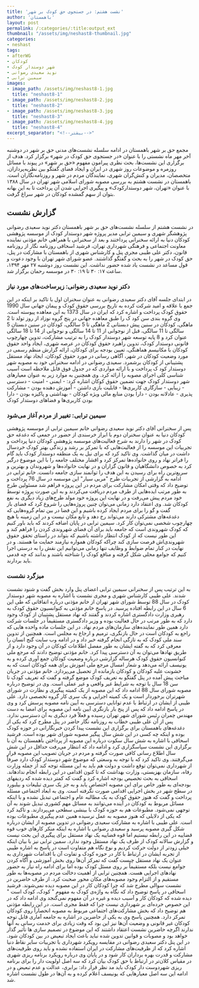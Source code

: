 ```yaml
---
title: 'نشست هشتم: در جستجوی حق کودک بر شهر'
author: 'باهمستان'
layout: post
permalink: /:categories/:title:output_ext
thumbnail: "/assets/img/neshast8-thumbnail.jpg"
categories:
- neshast
tags:
- afterWG
- کودکان
- شهر دوستدار کودک
- نوید سعیدی رضوانی
- سیمین ترابی
images:
- image_path: /assets/img/neshast8-1.jpg
  title: "neshast8-1"
- image_path: /assets/img/neshast8-2.jpg
  title: "neshast8-2"
- image_path: /assets/img/neshast8-3.jpg
  title: "neshast8-3"
- image_path: /assets/img/neshast8-4.jpg
  title: "neshast8-4"
excerpt_separator: "<!--بیشتر-->"
---
```

مجمع حق بر شهر باهمستان در ادامه سلسله نشست‌های مدنی حق بر شهر در دوشنبه آخر مهر ماه نشستی را با عنوان «در جستجوی حق کودک در شهر» برگزار کرد. هدف از برگزاری این نشست‌ها، بحث نظری پیرامون مفهوم «حق بر شهر» در پیوند با مسائل روزمره و موضوعات روز شهری در ایران و ایجاد فضای گفتگو بین نظریه‌پردازان، متخصصان، مدیران و کنش‌گران شهری، نمایندگان مردم در شهر و روزنامه‌نگاران است. باهمستان در نشست هشتم به بررسی مصوبه شورای اسلامی شهر تهران در سال ۱۳۸۸ با عنوان «تهران، شهر دوستدارکودک» و پیگیری اجرایی شدن آن پرداخت تا به این بهانه بتوان از سهم گمشده کودکان در شهر سراغ گرفت.
## گزارش نشست
در نشست هشتم از سلسله نشست‌های حق بر شهر باهمستان دکتر نوید سعیدی رضوانی پژوهشگر شهری و سیمین ترابی مدیر پروژه شهر دوستدار کودک از موسسه پژوهشی کودکان دنیا به ارائه سخنرانی پرداختند و بعد از سخنرانی با همراهی خانم مؤذنی نماینده معاونت اجتماعی و فرهنگی شهرداری تهران، فرشید اسحاقی روزنامه نگار از روزنامه قانون، دکتر علی طیبی مجری پنل و کارشناس شهری از باهمستان با مشارکت در پنل، حق کودک در شهر را به بحث و گفتگو گذاشتند. عضو شورای شهر تهران با وجود دعوت و قول مساعد در نشست یاد شده حضور نداشت. این نشست روز دوشنبه ۲۷ مهر ۱۳۹۴، ساعت ۱۷: ۳۰ تا ۱۹: ۳۰ در موسسه رحمان برگزار شد.
### دکتر نوید سعیدی رضوانی: زیرساخت‌های مورد نیاز
در ابتدای جلسه آقای دکتر سعیدی رضوانی به عنوان سخنران اول با تاکید بر اینکه در این جمع با علاقه و امید شرکت کرده به تاریخ بررسی حقوق کودک و پیمان جهانی سال 1990 حقوق کودک پرداخت و اشاره کرد که ایران در سال 1373 به این معاهده پیوسته است. وی گروه بندی سن کود ک را طبق معاهده جهانی در پنج گروه نوزاد از روز تولد تا 2 ماهگی، کودکان در سنین پیش دبستانی 2 ماهگی تا 5 سالگی، کودکان در سنین دبستان 5 سالگی تا 11 سالگی، قبل از نوجوانی از 11 تا 14 سالگی و نوجوانی از 14 تا 18 سالگی عنوان کرد و 8 پایه توسعه شهر دوستدار کودک را به ترتیب مشارکت، تدوین چهارچوب قانونی دوستدار کودک، تدوین راهبرد حقوق کودکان در عرصه شهری، ایجاد واحد حقوق کودکان با مکانیسم هماهنگی، تعیین بودجه برای کودکان، ارائه گزارش منظم رسمی در مورد وضعیت کودکان در شهر، آگاهی رسانی در مورد حقوق کودکان، ایجاد نهاد مستقل پشتیبانی از کودکان برشمرد. سعیدی رضوانی در ادامه سخنرانی خود به مصوبه شهر دوستدار کود ک پرداخت و با ارائه مواردی که در جدول فوق قابل ملاحظه است آسیب شناسی کلی اجرای مصوبه را ارائه کرد. وی همچنین به موارد زیر به عنوان معیارهای شهر دوستدار کودک جهت تضمین حقوق کوکان اشاره کرد: - ایمنی - امنیت - دسترسی - زیبایی - سازگاری کاربری‌ها - قابلیت بازی داشتن - آموزش دهنده بودن - مشارکت پذیری - عادلانه بودن - دارا بودن منابع مالی ویژه کودکان - بهداشتی و پاکیزه بودن - دارا بودن کاربری‌ها و فضاهای دوستدار کودک
### سیمین ترابی: تغییر از مردم آغاز می‌شود
پس از سخنرانی آقای دکتر نوید سعیدی رضوانی خانم سیمین ترابی از موسسه پژوهشی کودکان دنیا به عنوان سخنران دوم با ابراز خرسندی از حضور در جمعی که دغدغه حق کودک در شهر را دارند به شرح فعالیت‌های موسسه پژوهشی کودکان دنیا پرداخت و تجربیات این موسسه را از فعالیت‌هایی که با تمرکز بر رشد و زندگی بهتر کودک خردسال داشت در میان گذاشت. وی تاکید کرد که برای نیل به یک منطقه دوستدار کودک باید گام را فراتر نهاد و روی خانواده‌ها تمرکز کرد و اقشار مختلف جامعه را با این موضوع درگیر کرد به خصوص دانشگاهیان و قانون گزاران و در نهایت خانواده‌ها و شهروندان و بهترین و سریع‌ترین راه برای رسیدن به این هدف را توانمند سازی جامعه دانست. خانم ترابی در ادامه به گزارشی از تجربیات طرح "مربی سیار" این موسسه در سال 76 پرداخت و توضیح داد که وقتی امکان مشارکت برای مردم در این پروژه فراهم شد مسئولین طرح به طور مرتب ایده‌هایی از طرف مردم دریافت می‌کردند و به این صورت پروژه توسط خود مردم پیش می‌رفت و در نهایت این پروژه خود مولد طرح‌های زیاد دیگری به نفع کودکان شد. وی اعتقاد دارد زمانی می‌توان چنین پروژه‌هایی را شروع کرد که فضای باز گفت و گو را برای مردم ایجاد کرده باشیم و این فضا در بین تمام گروه‌هایی که دغدغه‌های مشترکی دارند می‌تواند رخ دهد و تابع مکان نیست و در این زمینه با هیچ چهارچوب شخصی نمی‌توان کار کرد. سیمین ترابی در پایان اضافه کردند که باید باور کنیم که کودک شهروندی است که جامعه باید برای آن فضای شهروندی کردن را فراهم کند و این طور نیست که از کودک انتظار داشته باشیم که بتواند در راستای تحقق حقوق شهروندی‌اش فرصت سازی کند چراکه کودکان همواره نیازمند حمایت ما هستند. و در نهایت در کنار تمام ضوابط و وظایف تنها زمانی می‌توانیم این نقش را به درستی اجرا کنیم که جوامع محلی شکل گرفته و منافع کودک را شناخته باشند و بدانند که چه قدمی باید بردارند.
### میزگرد نشست
به این ترتیب پس از سخنرانی سیمین ترابی اعضای پنل وارد بخش گفت و شنود نشست شدند. علی طیبی کارشناس شهری و مجری نشست با اشاره به مصوبه شهر دوستدار کودک در سال 88 توسط شورای شهر تهران از خانم مؤذنی درباره اتفاقاتی که طی این 6 سال در این رابطه افتاده پرسید. در پاسخ خانم مؤذنی به کنوانسیون حقوق کودک به رهبری وزارت دادگستری اشاره کردند و گفتند که نهاد مستقل پشتیبان از کودک وجود دارد که به طور مرتب در حال فعالیت بوده و وزیر دادگستری مستقیماً در جلسات شرکت دارد همین طور نماینده‌های سازمان‌های مردم نهاد. در این جلسات ماده واحده هایی که راجع به کودکان است در حال بازنگری، ترمیم و ارجاع به مجلس است. همچنین از تدوین سند ملی کودک که به تازگی انجام گرفته خبر داد و در ادامه وب سایت گنج انسان را معرفی کرد که به گفته ایشان به طور مفصل اطلاعات کودکان در آن وجود دارد و از طریق نهادها می‌توان به آن دسترسی پیدا کرد. خانم مؤذنی توضیح دادند که مرجع ملی کنوانسیون حقوق کودک هرساله گزارشی درباره وضعیت کودکان جمع آوری کرده و به یونیسف ارائه می‌دهد و شعار امسال مرجع ملی آموزش برای همه کودکان است که به خشونت علیه کودکان و کودکان بازمانده از تحصیل می‌پردازد. خانم مؤذنی در جریان مباحث پیش آمده در پنل گفتگو به تعریف کودک موضع گرفته و گفت که تعریف کودک تا سن 18 سال با توجه به شرایط غیر واقعی و غیر عملی است. وی در توضیح درباره مصوبه شورای سال 88 ادامه داد که این مصوبه از یک کمیته پیگیری و نظارت در شورای شهرتران برخوردار است و یک کمیته اجرایی و یک سری کار گروه تخصصی دارد. علی طیبی از ایشان در ارتباط با عدم توانایی دسترسی به آیین نامه مصوبه پرسش کرد و وی در پاسخ ادامه داد که پس از پنج بار بازنگری آیین نامه این مصوبه برای امضا به دست مهندس چمران رئیس شورای شهر تهران رسیده و فعلاً فرد دیگری به آن دسترسی ندارد. پس از آن علی طیبی خطاب به روزنامه نگار حاضر در پنل مطرح کرد که یکی از دغدغه‌های باهمستان برای برگزاری این نشست پیدا کردن خبرنگارانی در حوزه کودک بوده و اینکه چه کسی در این شش سال پیگیر مصوبه شورای شهر بوده است. فرشید اسحاقی با اشاره به شش سال سکوت درباره این مصوبه از پرداختن باهمستان به آن با برگزاری این نشست سپاسگزاری کرد و ادامه داد که انتظار می‌رفت حداقل در این شش سال اطلاع رسانی کافی صورت گرفته و مردم در جریان تصویب این مصوبه قرار می‌گرفتند. وی تاکید کرد که با توجه به وسعتی که موضوع شهر دوستدار کودک دارد صرفاً از شهرداری نمی‌توان توقع داشت و دولت هم باید به این مسئله توجه کند از جمله وزارت رفاه، سازمان بهزیستی، وزارت بهداشت که تا کنون اقدامی در این رابطه انجام نداده­اند. اسحاقی به بحث تخصیص بودجه اشاره کرد و گفت که کمتر دیده شده که ردیف­های بودجه‌ای به طور خاص برای این مصوبه اختصاص یابد و به جز یک سری تبلیغات و بیلبورد در سطح شهر در بخش اجرایی اقدامی صورت نگرفته است. وی به ابعاد اجتماعی مسئله پرداخت و گفت که هنوز حقوق کودک به یک مطالبه عام و اجتماعی تبدیل نشده و با اینکه مسائل مربوط به کودکان در آینده می‌توانند به مسائل مهم کشوری تبدیل شوند به آن توجهی نمی‌شود. مطبوعات هم به حوزه کودک با بینشی سطحی می‌پردازند. و تاکید کرد که یکی از دلایلی که هنوز مصوبه به عمل نرسیده همین عدم پیگیری مطبوعات بوده است. علی طیبی با اشاره به مشارکت سعیدی رضوانی در تدوین مصوبه از ایشان درباره شکل گیری مصوبه پرسید و سعیدی رضوانی با اشاره به اینکه منکر کارهای خوب قوه قضاییه در این رابطه نیستیم اما قوه قضاییه یک نهاد مستقل برای پیگیری این بحث نیست و گزارش سالانه کودک از طرف یک نهاد مستقل وجود ندارد. سمین ترابی نیز با بیان اینکه خیلی زودتر از دولت حرکت کردیم و نوع نگاه هم متفاوت است در پاسخ به اشاره طیبی از تجربه ایشان در ارتباط با کار در حوزه کودک و تفاوت آن با اقدامات شهرداری به عنوان یک نهاد مستقل چیست گفت که تمرکز آن‌ها روی بخش آموزشی و آگاه کردن جوامع نیست بلکه مستقیماً بر روی مسئل کودک بوده اما برای ادامه راه نیاز به حضور نهادهای اجرایی هست. همچنین ترابی از اهمیت دخالت مردم در مصوبه‌ها به طور مستقیم و از التزام وجود مصوبه‌های مکان محور صحبت کرد. از طرف حاضرین در نشست سوالی مطرح شد که چرا کودکان کار در این مصوبه دیده نمی‌شوند. فرشید اسحاقی در پاسخ توضیح داد که نگاه به واژه‌ی کودک به مفهوم " کودک، کودک است " دیده شده که کودکان کار و آسیب دیده و غیره در آن مفهوم نمی‌گنجد وی ادامه داد که در این خصوص خرده‌ای بر شهرداری نیست چرا که فقط مجری است. در این رابطه مؤذنی هم توضیح داد که بخش مشارکت‌های اجتماعی مربوط به مصوبه انحصاراً روی کودکان تمرکز دارد. همچنین پاسخ وی به یکی از حاضرین در اشاره به جامعه آماری قابل توجه کودکان غیر قانونی و وضعیت آن‌ها نیز این بود که وقت زیادی برای خدمت رسانی به آنها ندارند اگرچه حاضرین نشست اعتقاد داشتند که این موضوع در تصمیم سازی ها تأثیر گذار خواهد بود و مصوبات و قوانین تدوین شده نباید باعث ایجاد تبعیض در بین کودکان شود. در این پنل دکتر سعیدی رضوانی در مقایسه رویکرد شهرداری با تجربیات سایر نقاط دنیا اشاره کرد که از ظرفیت‌های مشارکت در ایران استفاده نشده و باید روی ظرفیت‌های مشارکت و قدرت بهره برداران کار شود و در پایان وی درباره رویکرد برنامه ریزی شهری در مقیاس کلان‌تر در ارتباط با حق کودک بیان کرد که سه اصل اولویت دار را برای برنامه ریزی شهردوست دار کودک باید مد نظر قرار داد: برابری، عدالت و عدم تبعیض و در ادامه این سه اصل معیارهایی که یونیسف اعلام کرده و به آن‌ها در طول نشست اشاره شد.